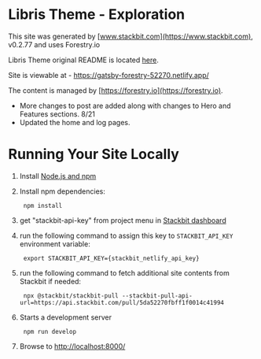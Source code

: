 # Libris Theme - Exploration

This site was generated by [www.stackbit.com](https://www.stackbit.com), v0.2.77 and uses Forestry.io

Libris Theme original README is located [here](./README.theme.md). 
 
Site is viewable at - https://gatsby-forestry-52270.netlify.app/

The content is managed by [https://forestry.io](https://forestry.io).

- More changes to post are added along with changes to Hero and Features sections. 8/21
- Updated the home and log pages. 

# Running Your Site Locally

1. Install [Node.js and npm](https://nodejs.org/en/)

1. Install npm dependencies:

        npm install

1. get "stackbit-api-key" from project menu in [Stackbit dashboard](https://app.stackbit.com/dashboard)

1. run the following command to assign this key to `STACKBIT_API_KEY` environment variable:

        export STACKBIT_API_KEY={stackbit_netlify_api_key}

1. run the following command to fetch additional site contents from Stackbit if needed:

        npx @stackbit/stackbit-pull --stackbit-pull-api-url=https://api.stackbit.com/pull/5da52270fbff1f0014c41994

1. Starts a development server

        npm run develop

1. Browse to [http://localhost:8000/](http://localhost:8000/)
